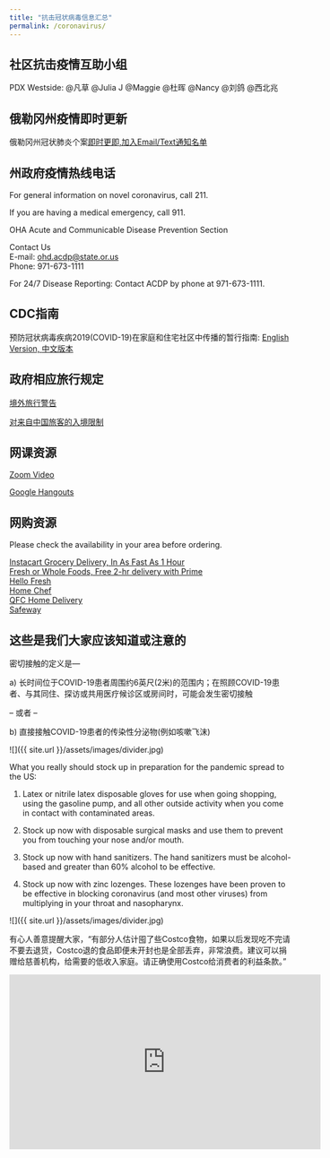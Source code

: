 ```yaml
---
title: "抗击冠状病毒信息汇总"
permalink: /coronavirus/
---
```


## 社区抗击疫情互助小组

PDX Westside: @凡草 @Julia J @Maggie @杜晖 @Nancy @刘鸽 @西北兆

## 俄勒冈州疫情即时更新

俄勒冈州冠状肺炎个案[即时更即,](https://www.oregon.gov/oha/PH/DISEASESCONDITIONS/DISEASESAZ/Pages/emerging-respiratory-infections.aspx)[加入Email/Text通知名单](https://public.govdelivery.com/accounts/ORDHS/subscriber/new?topic_id=ORDHS_816)

## 州政府疫情热线电话

For general information on novel coronavirus, call 211.

If you are having a medical emergency, call 911.

OHA Acute and Communicable Disease Prevention Section

Contact Us  
E-mail: [ohd.acdp@state.or.us](wmailto:ohd.acdp@state.or.us)  
Phone: 971-673-1111  

For 24/7 Disease Reporting: Contact ACDP by phone at 971-673-1111.

## CDC指南

预防冠状病毒疾病2019(COVID-19)在家庭和住宅社区中传播的暂行指南: [English Version, ](https://www.cdc.gov/coronavirus/2019-ncov/hcp/guidance-prevent-spread.html)[中文版本](https://www.cdc.gov/coronavirus/2019-ncov/hcp/guidance-prevent-spread-chinese.html)

## 政府相应旅行规定

[境外旅行警告](https://travel.state.gov/content/travel/en/traveladvisories/traveladvisories.html/)

[对来自中国旅客的入境限制](https://www.whitehouse.gov/presidential-actions/proclamation-suspension-entry-immigrants-nonimmigrants-persons-pose-risk-transmitting-2019-novel-coronavirus/)

## 网课资源

[Zoom Video](https://zoom.us/pricing/?zcid=1173&creative=372727188207&keyword=zoom%20conferencing&matchtype=e&network=g&device=c&gclid=Cj0KCQiAtOjyBRC0ARIsAIpJyGM2mCb13c8btM37KoSr1del8LUuJvqEBKmMekuMNdOGAhUyU0RIohQaAieFEALw_wcB)

[Google Hangouts](https://gsuite.google.com/products/meet/?utm_source=google&utm_medium=cpc&utm_campaign=na-US-all-en-dr-bkws-all-all-trial-e-dr-1008072&utm_content=text-ad-none-any-DEV_c-CRE_421690103164-ADGP_Hybrid%20%7C%20AW%20SEM%20%7C%20BKWS%20~%20EXA%20%2F%2F%20Hangouts%20%5B1:1%5D%20Google%20Hangouts-KWID_43700015211414153-kwd-362516399437&utm_term=KW_google%20hangouts-ST_google%20hangouts&gclid=Cj0KCQiAtOjyBRC0ARIsAIpJyGPZgVkdW7AdV5MSedOd13YmMF7kOl2xjqkNf0JBRU-OJstajgyZ7_IaAtJ8EALw_wcB&gclsrc=aw.ds)

## 网购资源

Please check the availability in your area before ordering.

[Instacart Grocery Delivery, In As Fast As 1 Hour](https://www.instacart.com/store/qfc/storefront)  
[Fresh or Whole Foods, Free 2-hr delivery with Prime‎](https://www.amazon.com/fmc/learn-more?tag=googhydr-20&hvadid=393036419508&hvpos=&hvexid=&hvnetw=g&hvrand=8912707584283355947&hvpone=&hvptwo=&hvqmt=b&hvdev=c&hvdvcmdl=&hvlocint=&hvlocphy=9061078&hvtargid=aud-646675774026:kwd-297107986473&ref=pd_sl_8bies8siiy_b)  
[Hello Fresh](https://www.hellofresh.com/pages/affiliate-general-90off?c=CP90FS&cjevent=59732a3c5b8111ea831403310a240612&utm_campaign=Compado+-+90Off%2C+Including+Free+Shipping%21&utm_id=cj~13964783&utm_medium=cpa&utm_source=Compado+GmbH~cj)  
[Home Chef](https://www.homechef.com/)  
[QFC Home Delivery](https://www.qfc.com/i/ways-to-shop/delivery)  
[Safeway](https://www.safeway.com/?cmpid=ps_swy_spi_ecom_goo&s_kwcid=AL!10316!3!343532355727!e!!g!!safeway%20grocery%20delivery&ds_rl=1274059&gclid=Cj0KCQiAtOjyBRC0ARIsAIpJyGNZNXjtJGitSvPYhRnVRX1mG1qOzPLNOYHYzh3HB379ALiUYpdctRUaAj8gEALw_wcB&gclsrc=aw.ds)  

## 这些是我们大家应该知道或注意的

密切接触的定义是—

a) 长时间位于COVID-19患者周围约6英尺(2米)的范围内；在照顾COVID-19患者、与其同住、探访或共用医疗候诊区或房间时，可能会发生密切接触

– 或者 –

b) 直接接触COVID-19患者的传染性分泌物(例如咳嗽飞沫)

![]({{ site.url }}/assets/images/divider.jpg)

What you really should stock up in preparation for the pandemic spread to the US:

1) Latex or nitrile latex disposable gloves for use when going shopping, using the gasoline pump, and all other outside activity when you come in contact with contaminated areas.

2) Stock up now with disposable surgical masks and use them to prevent you from touching your nose and/or mouth.

3) Stock up now with hand sanitizers. The hand sanitizers must be alcohol-based and greater than 60% alcohol to be effective.

4) Stock up now with zinc lozenges. These lozenges have been proven to be effective in blocking coronavirus (and most other viruses) from multiplying in your throat and nasopharynx.

![]({{ site.url }}/assets/images/divider.jpg)

有心人善意提醒大家，“有部分人估计囤了些Costco食物，如果以后发现吃不完请不要去退货，Costco退的食品即便未开封也是全部丢弃，非常浪费。建议可以捐赠给慈善机构，给需要的低收入家庭。请正确使用Costco给消费者的利益条款。”

<iframe width="555" height="312" src="https://www.youtube.com/embed/r5r4g7KWuts" frameborder="0" allow="accelerometer; autoplay; encrypted-media; gyroscope; picture-in-picture" allowfullscreen></iframe>
